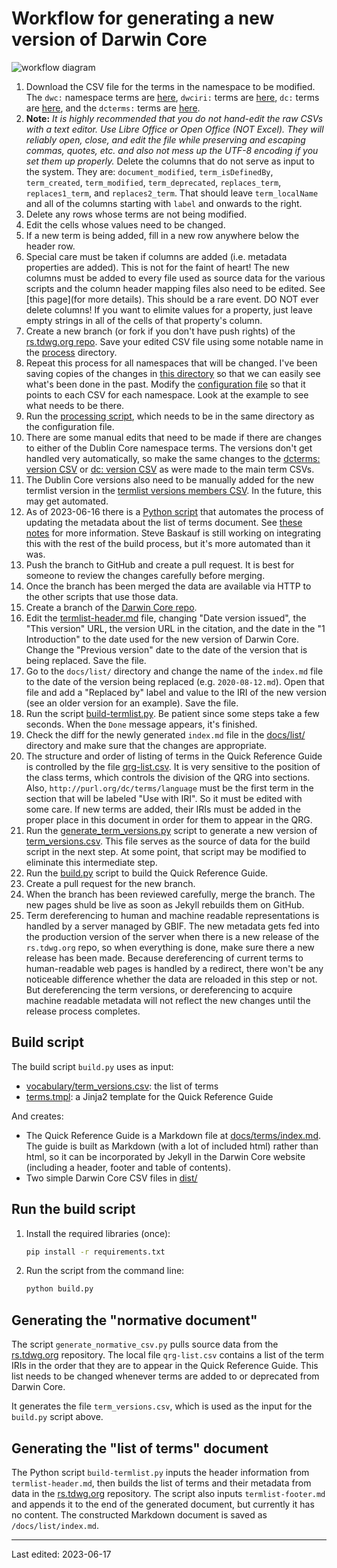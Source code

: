 # Workflow for generating a new version of Darwin Core

![workflow diagram](workflow_diagram.png)

1. Download the CSV file for the terms in the namespace to be modified. The `dwc:` namespace terms are [here](https://github.com/tdwg/rs.tdwg.org/blob/master/terms/terms.csv), `dwciri:` terms are [here](https://github.com/tdwg/rs.tdwg.org/blob/master/iri/iri.csv), `dc:` terms are [here](https://github.com/tdwg/rs.tdwg.org/blob/master/dc-for-dwc/dc-for-dwc.csv), and the `dcterms:` terms are [here](https://github.com/tdwg/rs.tdwg.org/blob/master/dcterms-for-dwc/dcterms-for-dwc.csv).
2. **Note:** *It is highly recommended that you do not hand-edit the raw CSVs with a text editor. Use Libre Office or Open Office (NOT Excel). They will reliably open, close, and edit the file while preserving and escaping commas, quotes, etc. and also not mess up the UTF-8 encoding if you set them up properly.* Delete the columns that do not serve as input to the system. They are: `document_modified`, `term_isDefinedBy`, `term_created`, `term_modified`, `term_deprecated`, `replaces_term`, `replaces1_term`, and `replaces2_term`. That should leave `term_localName` and all of the columns starting with `label` and onwards to the right.
3. Delete any rows whose terms are not being modified.
4. Edit the cells whose values need to be changed.
5. If a new term is being added, fill in a new row anywhere below the header row.
6. Special care must be taken if columns are added (i.e. metadata properties are added). This is not for the faint of heart! The new columns must be added to every file used as source data for the various scripts and the column header mapping files also need to be edited. See [this page](for more details). This should be a rare event. DO NOT ever delete columns! If you want to elimite values for a property, just leave empty strings in all of the cells of that property's column.
7. Create a new branch (or fork if you don't have push rights) of the [rs.tdwg.org repo](https://github.com/tdwg/rs.tdwg.org). Save your edited CSV file using some notable name in the [process](https://github.com/tdwg/rs.tdwg.org/tree/master/process) directory. 
8. Repeat this process for all namespaces that will be changed. I've been saving copies of the changes in [this directory](https://github.com/tdwg/rs.tdwg.org/tree/master/process/dwc-revisions) so that we can easily see what's been done in the past. Modify the [configuration file](https://github.com/tdwg/rs.tdwg.org/blob/master/process/config.json) so that it points to each CSV for each namespace. Look at the example to see what needs to be there. 
9. Run the [processing script](https://github.com/tdwg/rs.tdwg.org/blob/master/process/process.py), which needs to be in the same directory as the configuration file. 
10. There are some manual edits that need to be made if there are changes to either of the Dublin Core namespace terms. The versions don't get handled very automatically, so make the same changes to the [dcterms: version CSV](https://github.com/tdwg/rs.tdwg.org/blob/master/dcterms-for-dwc-versions/dcterms-for-dwc-versions.csv) or [dc: version CSV](https://github.com/tdwg/rs.tdwg.org/blob/master/dc-for-dwc-versions/dc-for-dwc-versions.csv) as were made to the main term CSVs. 
11. The Dublin Core versions also need to be manually added for the new termlist version in the [termlist versions members CSV](https://github.com/tdwg/rs.tdwg.org/blob/master/term-lists-versions/term-lists-versions-members.csv). In the future, this may get automated.
12. As of 2023-06-16 there is a [Python script](https://github.com/tdwg/rs.tdwg.org/blob/master/process/document_metadata_processing/tdwg_docs_metadata_update.py) that automates the process of updating the metadata about the list of terms document. See [these notes](https://github.com/tdwg/rs.tdwg.org/blob/master/process/process-vocabulary.md#5-managing-documents-metadata-via-python-script) for more information. Steve Baskauf is still working on integrating this with the rest of the build process, but it's more automated than it was.
13. Push the branch to GitHub and create a pull request. It is best for someone to review the changes carefully before merging.
14. Once the branch has been merged the data are available via HTTP to the other scripts that use those data. 
15. Create a branch of the [Darwin Core repo](https://github.com/tdwg/dwc). 
16. Edit the [termlist-header.md](https://github.com/tdwg/dwc/blob/master/build/termlist-header.md) file, changing "Date version issued", the "This version" URL, the version URL in the citation, and the date in the "1 Introduction" to the date used for the new version of Darwin Core. Change the "Previous version" date to the date of the version that is being replaced. Save the file.
17. Go to the `docs/list/` directory and change the name of the `index.md` file to the date of the version being replaced (e.g. `2020-08-12.md`). Open that file and add a "Replaced by" label and value to the IRI of the new version (see an older version for an example). Save the file.
18. Run the script [build-termlist.py](https://github.com/tdwg/dwc/blob/master/build/build-termlist.py). Be patient since some steps take a few seconds. When the `Done` message appears, it's finished.
19. Check the diff for the newly generated `index.md` file in the [docs/list/](https://github.com/tdwg/dwc/tree/master/docs/list) directory and make sure that the changes are appropriate.
20. The structure and order of listing of terms in the Quick Reference Guide is controlled by the file [qrg-list.csv](https://github.com/tdwg/dwc/blob/master/build/qrg-list.csv). It is very sensitive to the position of the class terms, which controls the division of the QRG into sections. Also, `http://purl.org/dc/terms/language` must be the first term in the section that will be labeled "Use with IRI". So it must be edited with some care. If new terms are added, their IRIs must be added in the proper place in this document in order for them to appear in the QRG.
21. Run the [generate_term_versions.py](https://github.com/tdwg/dwc/blob/master/build/generate_term_versions.py) script to generate a new version of [term_versions.csv](https://github.com/tdwg/dwc/blob/master/vocabulary/term_versions.csv). This file serves as the source of data for the build script in the next step. At some point, that script may be modified to eliminate this intermediate step. 
22. Run the [build.py](https://github.com/tdwg/dwc/blob/master/build/build.py) script to build the Quick Reference Guide.
23. Create a pull request for the new branch.
24. When the branch has been reviewed carefully, merge the branch. The new pages shuld be live as soon as Jekyll rebuilds them on GitHub.
25. Term dereferencing to human and machine readable representations is handled by a server managed by GBIF. The new metadata gets fed into the production version of the server when there is a new release of the `rs.tdwg.org` repo, so when everything is done, make sure there a new release has been made. Because dereferencing of current terms to human-readable web pages is handled by a redirect, there won't be any noticeable difference whether the data are reloaded in this step or not. But dereferencing the term versions, or dereferencing to acquire machine readable metadata will not reflect the new changes until the release process completes.


## Build script

The build script `build.py` uses as input:

- [vocabulary/term_versions.csv](../vocabulary/term_versions.csv): the list of terms
- [terms.tmpl](terms.tmpl): a Jinja2 template for the Quick Reference Guide

And creates:

- The Quick Reference Guide is a Markdown file at [docs/terms/index.md](../docs/terms/index.md). The guide is built as Markdown (with a lot of included html) rather than html, so it can be incorporated by Jekyll in the Darwin Core website (including a header, footer and table of contents).
- Two simple Darwin Core CSV files in [dist/](../dist/)

## Run the build script

1. Install the required libraries (once):

    ```bash
    pip install -r requirements.txt
    ```

2. Run the script from the command line:

    ```bash
    python build.py
    ```

## Generating the "normative document"

The script `generate_normative_csv.py` pulls source data from the [rs.tdwg.org](http://github.com/tdwg/rs.tdwg.org) repository. The local file `qrg-list.csv` contains a list of the term IRIs in the order that they are to appear in the Quick Reference Guide. This list needs to be changed whenever terms are added to or deprecated from Darwin Core.

It generates the file `term_versions.csv`, which is used as the input for the `build.py` script above.

## Generating the "list of terms" document

The Python script `build-termlist.py` inputs the header information from `termlist-header.md`, then builds the list of terms and their metadata from data in the [rs.tdwg.org](http://github.com/tdwg/rs.tdwg.org) repository. The script also inputs `termlist-footer.md` and appends it to the end of the generated document, but currently it has no content. The constructed Markdown document is saved as `/docs/list/index.md`. 

------
Last edited: 2023-06-17
